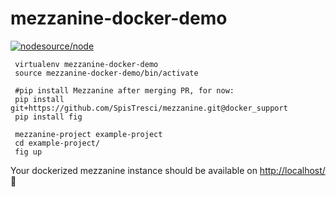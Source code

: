 mezzanine-docker-demo
=====================
[![nodesource/node](http://dockeri.co/image/noisy/mezzanine-docker-demo)](https://registry.hub.docker.com/u/noisy/mezzanine-docker-demo/)


     virtualenv mezzanine-docker-demo
     source mezzanine-docker-demo/bin/activate
     
     #pip install Mezzanine after merging PR, for now:
     pip install git+https://github.com/SpisTresci/mezzanine.git@docker_support
     pip install fig
     
     mezzanine-project example-project
     cd example-project/
     fig up

Your dockerized mezzanine instance should be available on [http://localhost/](http://localhost/) :tada:
